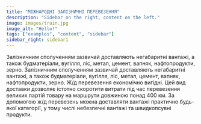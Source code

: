 ```yaml
---
title: "МІЖНАРОДНІ ЗАЛІЗНИЧНІ ПЕРЕВЕЗЕННЯ"
description: "Sidebar on the right, content on the left."
image: images/train.jpg
image_alt: "Hello!"
tags: ["examples", "content", "sidebar"]
sidebar_right: sidebar1
---
```

Залізничним сполученням зазвичай доставляють негабаритні вантажі, а також будматеріали, вугілля, ліс, метал, цемент, вапняк, нафтопродукти, зерно.
Залізничним сполученням зазвичай доставляють негабаритні вантажі, а також будматеріали, вугілля, ліс, метал, цемент, вапняк, нафтопродукти, зерно.
Ж/д перевезення економічно вигідні. Цей вид доставки дозволяє істотно скоротити витрати під час перевезення великих партій товару на маршрути довжиною понад 400 км.
За допомогою ж/д перевезень можна доставляти вантажі практично будь-якої категорії, у тому числі небезпечні вантажі та швидкопсувні продукти.

